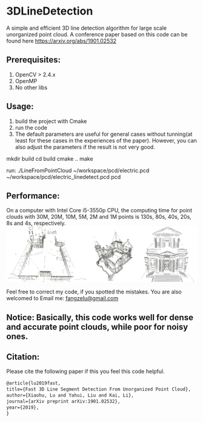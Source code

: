 # 3DLineDetection
A simple and efficient 3D line detection algorithm for large scale unorganized point cloud. A conference paper based on this code can be found here https://arxiv.org/abs/1901.02532

Prerequisites:
---
1. OpenCV > 2.4.x
2. OpenMP
3. No other libs

Usage:
---
1. build the project with Cmake
2. run the code
3. The default parameters are useful for general cases without tunning(at least for these cases in the experiences of the paper). However, you can also adjust the parameters if the result is not very good.

mkdir build
cd build
cmake ..
make

run:
./LineFromPointCloud ~/workspace/pcd/electric.pcd  ~/workspace/pcd/electric_linedetect.pcd pcd

Performance:
---
On a computer with Intel Core i5-3550p CPU, the computing time for point clouds with 30M, 20M, 10M, 5M, 2M and 1M points is 130s, 80s, 40s, 20s, 8s and 4s, respectively.
![image](https://github.com/xiaohulugo/images/blob/master/3DLineDetection.jpg)

Feel free to correct my code, if you spotted the mistakes. You are also welcomed to Email me: fangzelu@gmail.com

Notice: Basically, this code works well for dense and accurate point clouds, while poor for noisy ones.
---

Citation:
---
Please cite the following paper if this you feel this code helpful.

```
@article{lu2019fast,
title={Fast 3D Line Segment Detection From Unorganized Point Cloud},
author={Xiaohu, Lu and Yahui, Liu and Kai, Li},
journal={arXiv preprint arXiv:1901.02532},
year={2019},
}
```
